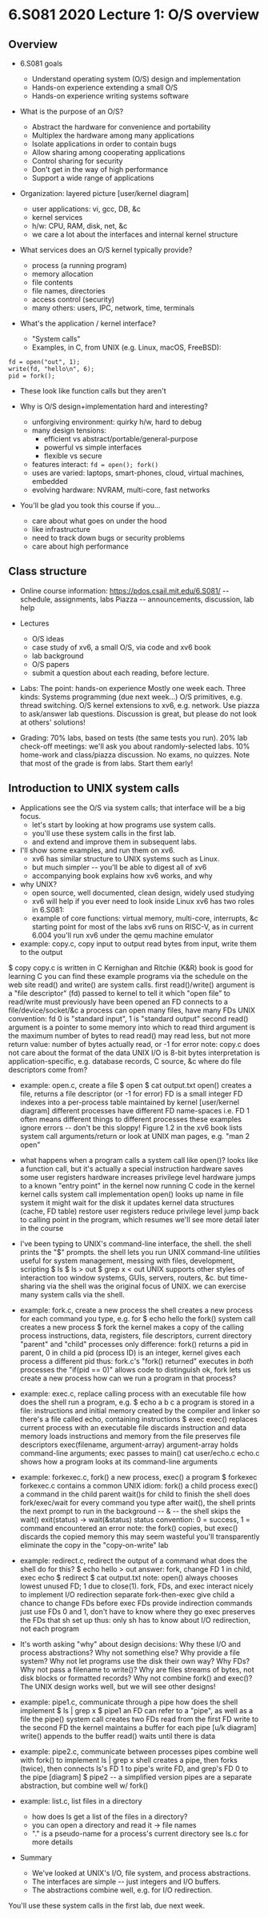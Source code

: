 #  6.S081 2020 Lecture 1: O/S overview

## Overview

* 6.S081 goals
  * Understand operating system (O/S) design and implementation
  * Hands-on experience extending a small O/S
  * Hands-on experience writing systems software

* What is the purpose of an O/S?
  * Abstract the hardware for convenience and portability
  * Multiplex the hardware among many applications
  * Isolate applications in order to contain bugs
  * Allow sharing among cooperating applications
  * Control sharing for security
  * Don't get in the way of high performance
  * Support a wide range of applications

* Organization: layered picture
  [user/kernel diagram]
  - user applications: vi, gcc, DB, &c
  - kernel services
  - h/w: CPU, RAM, disk, net, &c
  
  * we care a lot about the interfaces and internal kernel structure
  
* What services does an O/S kernel typically provide?
  * process (a running program)
  * memory allocation
  * file contents
  * file names, directories
  * access control (security)
  * many others: users, IPC, network, time, terminals

* What's the application / kernel interface?
  * "System calls"
  * Examples, in C, from UNIX (e.g. Linux, macOS, FreeBSD):
```
fd = open("out", 1);
write(fd, "hello\n", 6);
pid = fork();
```
  * These look like function calls but they aren't 

* Why is O/S design+implementation hard and interesting?
  * unforgiving environment: quirky h/w, hard to debug
  * many design tensions:
    - efficient vs abstract/portable/general-purpose
    - powerful vs simple interfaces
    - flexible vs secure
  * features interact: `fd = open(); fork()`
  * uses are varied: laptops, smart-phones, cloud, virtual machines, embedded
  * evolving hardware: NVRAM, multi-core, fast networks

* You'll be glad you took this course if you...
  * care about what goes on under the hood
  * like infrastructure
  * need to track down bugs or security problems
  * care about high performance

## Class structure

* Online course information:
  https://pdos.csail.mit.edu/6.S081/ -- schedule, assignments, labs
  Piazza -- announcements, discussion, lab help

* Lectures
  * O/S ideas
  * case study of xv6, a small O/S, via code and xv6 book
  * lab background
  * O/S papers
  * submit a question about each reading, before lecture.

* Labs: 
  The point: hands-on experience
  Mostly one week each.
  Three kinds:
    Systems programming (due next week...)
    O/S primitives, e.g. thread switching.
    O/S kernel extensions to xv6, e.g. network.
  Use piazza to ask/answer lab questions.
  Discussion is great, but please do not look at others' solutions!

* Grading:
  70% labs, based on tests (the same tests you run).
  20% lab check-off meetings: we'll ask you about randomly-selected labs.
  10% home-work and class/piazza discussion.
  No exams, no quizzes.
  Note that most of the grade is from labs. Start them early!

## Introduction to UNIX system calls

* Applications see the O/S via system calls; that interface will be a big focus.
  - let's start by looking at how programs use system calls.
  - you'll use these system calls in the first lab.
  - and extend and improve them in subsequent labs.
* I'll show some examples, and run them on xv6.
  - xv6 has similar structure to UNIX systems such as Linux.
  - but much simpler -- you'll be able to digest all of xv6
  -  accompanying book explains how xv6 works, and why
* why UNIX?
     - open source, well documented, clean design, widely used   studying  
     - xv6 will help if you ever need to look inside Linux
  xv6 has two roles in 6.S081:
     - example of core functions: virtual memory, multi-core, interrupts, &c
    starting point for most of the labs
  xv6 runs on RISC-V, as in current 6.004
  you'll run xv6 under the qemu machine emulator
* example: copy.c, copy input to output
  read bytes from input, write them to the output

$ copy
  copy.c is written in C
   Kernighan and Ritchie (K&R) book is good for learning C
  you can find these example programs via the schedule on the web site read() and write() are system calls. first read()/write() argument is a "file descriptor" (fd)  passed to kernel to tell it which "open file" to read/write   must previously have been opened  an FD connects to a file/device/socket/&c
    a process can open many files, have many FDs
    UNIX convention: fd 0 is "standard input", 1 is "standard output"
  second read() argument is a pointer to some memory into which to read
  third argument is the maximum number of bytes to read
    read() may read less, but not more
  return value: number of bytes actually read, or -1 for error
  note: copy.c does not care about the format of the data
    UNIX I/O is 8-bit bytes
    interpretation is application-specific, e.g. database records, C source, &c
  where do file descriptors come from?

* example: open.c, create a file
  $ open
  $ cat output.txt
  open() creates a file, returns a file descriptor (or -1 for error)
  FD is a small integer
  FD indexes into a per-process table maintained by kernel
  [user/kernel diagram]
  different processes have different FD name-spaces
    i.e. FD 1 often means different things to different processes
  these examples ignore errors -- don't be this sloppy!
  Figure 1.2 in the xv6 book lists system call arguments/return
    or look at UNIX man pages, e.g. "man 2 open"
* what happens when a program calls a system call like open()?
  looks like a function call, but it's actually a special instruction
  hardware saves some user registers
  hardware increases privilege level
  hardware jumps to a known "entry point" in the kernel
  now running C code in the kernel
  kernel calls system call implementation
    open() looks up name in file system
    it might wait for the disk
    it updates kernel data structures (cache, FD table)
  restore user registers
  reduce privilege level
  jump back to calling point in the program, which resumes
  we'll see more detail later in the course

* I've been typing to UNIX's command-line interface, the shell.
  the shell prints the "$" prompts.
  the shell lets you run UNIX command-line utilities
    useful for system management, messing with files, development, scripting
    $ ls
    $ ls > out
    $ grep x < out
  UNIX supports other styles of interaction too
    window systems, GUIs, servers, routers, &c.
  but time-sharing via the shell was the original focus of UNIX.
  we can exercise many system calls via the shell.

* example: fork.c, create a new process
  the shell creates a new process for each command you type, e.g. for
    $ echo hello
  the fork() system call creates a new process
    $ fork
  the kernel makes a copy of the calling process
    instructions, data, registers, file descriptors, current directory
    "parent" and "child" processes
  only difference: fork() returns a pid in parent, 0 in child
  a pid (process ID) is an integer, kernel gives each process a different pid
  thus:
    fork.c's "fork() returned" executes in *both* processes
    the "if(pid == 0)" allows code to distinguish
  ok, fork lets us create a new process
    how can we run a program in that process?

* example: exec.c, replace calling process with an executable file
  how does the shell run a program, e.g.
    $ echo a b c
  a program is stored in a file: instructions and initial memory
    created by the compiler and linker
  so there's a file called echo, containing instructions
  $ exec
  exec() replaces current process with an executable file
    discards instruction and data memory
    loads instructions and memory from the file
    preserves file descriptors
  exec(filename, argument-array)
    argument-array holds command-line arguments; exec passes to main()
    cat user/echo.c
    echo.c shows how a program looks at its command-line arguments

* example: forkexec.c, fork() a new process, exec() a program
  $ forkexec
  forkexec.c contains a common UNIX idiom:
    fork() a child process
    exec() a command in the child
    parent wait()s for child to finish
  the shell does fork/exec/wait for every command you type
    after wait(), the shell prints the next prompt
    to run in the background -- & -- the shell skips the wait()
  exit(status) -> wait(&status)
    status convention: 0 = success, 1 = command encountered an error
  note: the fork() copies, but exec() discards the copied memory
    this may seem wasteful
    you'll transparently eliminate the copy in the "copy-on-write" lab

* example: redirect.c, redirect the output of a command
  what does the shell do for this?
    $ echo hello > out
  answer: fork, change FD 1 in child, exec echo
  $ redirect
  $ cat output.txt
  note: open() always chooses lowest unused FD; 1 due to close(1).
  fork, FDs, and exec interact nicely to implement I/O redirection
    separate fork-then-exec give child a chance to change FDs before exec
    FDs provide indirection
      commands just use FDs 0 and 1, don't have to know where they go
    exec preserves the FDs that sh set up
  thus: only sh has to know about I/O redirection, not each program

* It's worth asking "why" about design decisions:
  Why these I/O and process abstractions? Why not something else?
  Why provide a file system? Why not let programs use the disk their own way?
  Why FDs? Why not pass a filename to write()?
  Why are files streams of bytes, not disk blocks or formatted records?
  Why not combine fork() and exec()?
  The UNIX design works well, but we will see other designs!

* example: pipe1.c, communicate through a pipe
  how does the shell implement
    $ ls | grep x
  $ pipe1
  an FD can refer to a "pipe", as well as a file
  the pipe() system call creates two FDs
    read from the first FD
    write to the second FD
  the kernel maintains a buffer for each pipe
    [u/k diagram]
    write() appends to the buffer
    read() waits until there is data

* example: pipe2.c, communicate between processes
  pipes combine well with fork() to implement ls | grep x
    shell creates a pipe,
    then forks (twice),
    then connects ls's FD 1 to pipe's write FD,
    and grep's FD 0 to the pipe
    [diagram]
  $ pipe2 -- a simplified version 
  pipes are a separate abstraction, but combine well w/ fork()

* example: list.c, list files in a directory
   * how does ls get a list of the files in a directory?
   * you can open a directory and read it -> file names
   * "." is a pseudo-name for a process's current directory
  see ls.c for more details
* Summary
  * We've looked at UNIX's I/O, file system, and process abstractions.
  * The interfaces are simple -- just integers and I/O buffers.
  * The abstractions combine well, e.g. for I/O redirection.

You'll use these system calls in the first lab, due next week.



